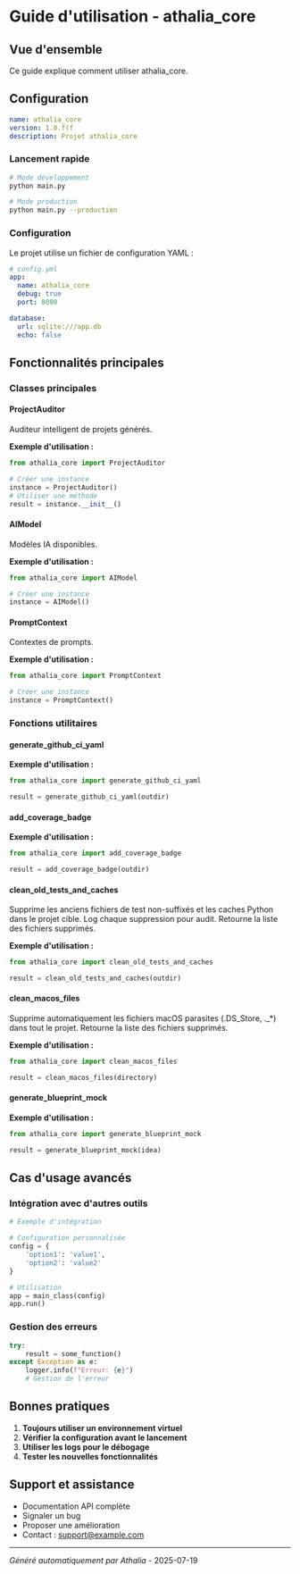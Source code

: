 # Guide d'utilisation - athalia_core

## Vue d'ensemble

Ce guide explique comment utiliser athalia_core.

## Configuration

```yaml
name: athalia_core
version: 1.0.f(f
description: Projet athalia_core
```

### Lancement rapide

```bash
# Mode développement
python main.py

# Mode production
python main.py --production
```

### Configuration

Le projet utilise un fichier de configuration YAML :

```yaml
# config.yml
app:
  name: athalia_core
  debug: true
  port: 8000

database:
  url: sqlite:///app.db
  echo: false
```

## Fonctionnalités principales

### Classes principales

#### ProjectAuditor

Auditeur intelligent de projets générés.

**Exemple d'utilisation :**

```python
from athalia_core import ProjectAuditor

# Créer une instance
instance = ProjectAuditor()
# Utiliser une méthode
result = instance.__init__()
```

#### AIModel

Modèles IA disponibles.

**Exemple d'utilisation :**

```python
from athalia_core import AIModel

# Créer une instance
instance = AIModel()
```

#### PromptContext

Contextes de prompts.

**Exemple d'utilisation :**

```python
from athalia_core import PromptContext

# Créer une instance
instance = PromptContext()
```

### Fonctions utilitaires

#### generate_github_ci_yaml

**Exemple d'utilisation :**

```python
from athalia_core import generate_github_ci_yaml

result = generate_github_ci_yaml(outdir)
```

#### add_coverage_badge

**Exemple d'utilisation :**

```python
from athalia_core import add_coverage_badge

result = add_coverage_badge(outdir)
```

#### clean_old_tests_and_caches

Supprime les anciens fichiers de test non-suffixés et les caches Python dans le projet cible.
Log chaque suppression pour audit. Retourne la liste des fichiers supprimés.

**Exemple d'utilisation :**

```python
from athalia_core import clean_old_tests_and_caches

result = clean_old_tests_and_caches(outdir)
```

#### clean_macos_files

Supprime automatiquement les fichiers macOS parasites (.DS_Store, ._*) dans tout le projet. Retourne la liste des fichiers supprimés.

**Exemple d'utilisation :**

```python
from athalia_core import clean_macos_files

result = clean_macos_files(directory)
```

#### generate_blueprint_mock

**Exemple d'utilisation :**

```python
from athalia_core import generate_blueprint_mock

result = generate_blueprint_mock(idea)
```


## Cas d'usage avancés

### Intégration avec d'autres outils

```python
# Exemple d'intégration

# Configuration personnalisée
config = {
    'option1': 'value1',
    'option2': 'value2'
}

# Utilisation
app = main_class(config)
app.run()
```

### Gestion des erreurs

```python
try:
    result = some_function()
except Exception as e:
    logger.info(f"Erreur: {e}")
    # Gestion de l'erreur
```

## Bonnes pratiques

1. **Toujours utiliser un environnement virtuel**
2. **Vérifier la configuration avant le lancement**
3. **Utiliser les logs pour le débogage**
4. **Tester les nouvelles fonctionnalités**

## Support et assistance

- Documentation API complète
- Signaler un bug
- Proposer une amélioration
- Contact : support@example.com

---
*Généré automatiquement par Athalia* - 2025-07-19
